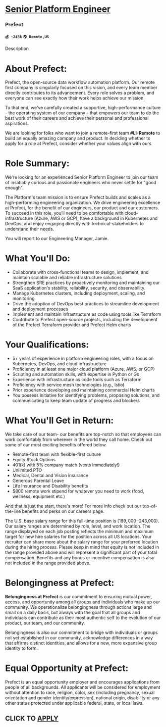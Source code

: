 # [Senior Platform Engineer](https://www.remotewlb.com/apply/senior-platform-engineer-83318)  
### Prefect  
#### `💰 ~243k` `🌎 Remote,US`  

Description

# About Prefect:

Prefect, the open-source data workflow automation platform. Our remote first company is singularly focused on this vision, and every team member directly contributes to its advancement. Every role solves a problem, and everyone can see exactly how their work helps achieve our mission.

To that end, we've carefully created a supportive, high-performance culture - the operating system of our company - that empowers our team to do the best work of their careers and achieve their personal and professional aspirations.

We are looking for folks who want to join a remote-first team **#LI-Remote** to build an equally amazing company and product. In deciding whether to apply for a role at Prefect, consider whether your values align with ours.

# Role Summary:

We're looking for an experienced Senior Platform Engineer to join our team of insatiably curious and passionate engineers who never settle for "good enough".

The Platform's team mission is to ensure Prefect builds and scales as a high-performing engineering organization. We drive engineering excellence at Prefect, for the benefit of our engineers, our product and our customers. To succeed in this role, you’ll need to be comfortable with cloud-infrastructure (Azure, AWS or GCP), have a background in Kubernetes and DevOps, and enjoy engaging directly with technical-stakeholders to understand their needs.

You will report to our Engineering Manager, Jamie.

# What You'll Do:

  * Collaborate with cross-functional teams to design, implement, and maintain scalable and reliable infrastructure solutions
  * Strengthen SRE practices by proactively monitoring and maintaining our SaaS application's stability, reliability, security, and observability.
  * Manage Kubernetes clusters, including deployment, scaling, and monitoring
  * Drive the adoption of DevOps best practices to streamline development and deployment processes
  * Implement and maintain infrastructure as code using tools like Terraform
  * Contribute to Prefect open-source projects, including the development of the Prefect Terraform provider and Prefect Helm charts

# Your Qualifications:

  * 5+ years of experience in platform engineering roles, with a focus on Kubernetes, DevOps, and cloud infrastructure
  * Proficiency in at least one major cloud platform (Azure, AWS, or GCP)
  * Scripting and automation skills, with expertise in Python or Go
  * Experience with infrastructure as code tools such as Terraform
  * Proficiency with service mesh technologies (e.g., Istio)
  * Prior experience developing and maintaining commercial Helm charts
  * You possess initiative for identifying problems, proposing solutions, and communicating to keep team update of progress and blockers

# What You'll Get in Return:

We take care of our team- our benefits are top-notch so that employees can work comfortably from wherever in the world they call home. Check out some of our most exciting benefits offered below.

  * Remote-first team with flexible-first culture
  * Equity Stock Options
  * 401(k) with 5% company match (vests immediately!)
  * Unlimited PTO
  * Medical, Dental and Vision insurance
  * Generous Parental Leave
  * Life Insurance and Disability benefits
  * $800 remote work stipend for whatever you need to work (food, wellness, equipment etc.)

And that is just the start, there's more! For more info check out our top-of-the-line benefits and perks on our careers page.

The U.S. base salary range for this full-time position is ($189,000-$243,000). Our salary ranges are determined by role, level, and work location. The range displayed on each job posting reflects the minimum and maximum target for new hire salaries for the position across all US locations. Your recruiter can share more about the salary range for your preferred location during the hiring process. Please keep in mind that equity is not included in the range provided above and will represent a significant part of your total compensation. Benefits and any bonus or incentive compensation is also not included in the range provided above.

# Belongingness at Prefect:

 **Belongingness at Prefect** is our commitment to ensuring mutual power, access, and opportunity among all groups and individuals who make up our community. We operationalize belongingness through actions large and small on a daily basis, but always with the goal that all groups and individuals can contribute as their most authentic self to the evolution of our product, our team, and our community.

Belongingness is also our commitment to bridge with individuals or groups not yet established in our community, acknowledge differences in a way that affirms distinct identities, and allows for a new, more expansive group identity to form.

# Equal Opportunity at Prefect:

Prefect is an equal opportunity employer and encourages applications from people of all backgrounds. All applicants will be considered for employment without attention to race, religion, color, sex (including pregnancy, sexual orientation and gender identity/expression), national origin, disability or any other status protected under applicable federal, state, or local laws.

  
## CLICK TO [APPLY](https://www.remotewlb.com/apply/senior-platform-engineer-83318)

